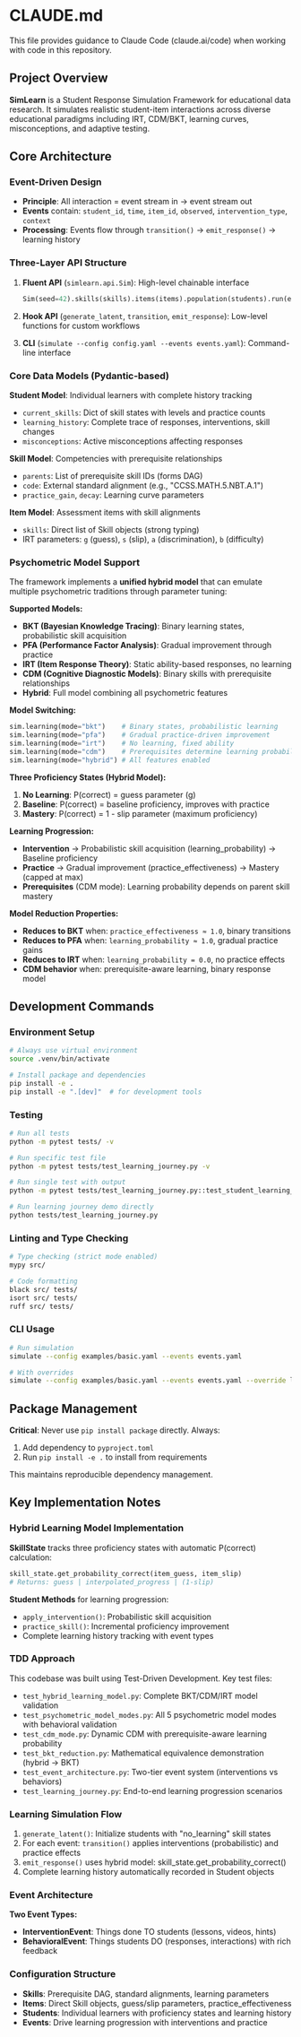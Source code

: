 # CLAUDE.md

This file provides guidance to Claude Code (claude.ai/code) when working with code in this repository.

## Project Overview

**SimLearn** is a Student Response Simulation Framework for educational data research. It simulates realistic student-item interactions across diverse educational paradigms including IRT, CDM/BKT, learning curves, misconceptions, and adaptive testing.

## Core Architecture

### Event-Driven Design
- **Principle**: All interaction = event stream in → event stream out
- **Events** contain: `student_id`, `time`, `item_id`, `observed`, `intervention_type`, `context`
- **Processing**: Events flow through `transition()` → `emit_response()` → learning history

### Three-Layer API Structure
1. **Fluent API** (`simlearn.api.Sim`): High-level chainable interface
   ```python
   Sim(seed=42).skills(skills).items(items).population(students).run(events)
   ```

2. **Hook API** (`generate_latent`, `transition`, `emit_response`): Low-level functions for custom workflows

3. **CLI** (`simulate --config config.yaml --events events.yaml`): Command-line interface

### Core Data Models (Pydantic-based)

**Student Model**: Individual learners with complete history tracking
- `current_skills`: Dict of skill states with levels and practice counts
- `learning_history`: Complete trace of responses, interventions, skill changes
- `misconceptions`: Active misconceptions affecting responses

**Skill Model**: Competencies with prerequisite relationships
- `parents`: List of prerequisite skill IDs (forms DAG)
- `code`: External standard alignment (e.g., "CCSS.MATH.5.NBT.A.1")
- `practice_gain`, `decay`: Learning curve parameters

**Item Model**: Assessment items with skill alignments
- `skills`: Direct list of Skill objects (strong typing)
- IRT parameters: `g` (guess), `s` (slip), `a` (discrimination), `b` (difficulty)

### Psychometric Model Support
The framework implements a **unified hybrid model** that can emulate multiple psychometric traditions through parameter tuning:

**Supported Models:**
- **BKT (Bayesian Knowledge Tracing)**: Binary learning states, probabilistic skill acquisition
- **PFA (Performance Factor Analysis)**: Gradual improvement through practice
- **IRT (Item Response Theory)**: Static ability-based responses, no learning
- **CDM (Cognitive Diagnostic Models)**: Binary skills with prerequisite relationships
- **Hybrid**: Full model combining all psychometric features

**Model Switching:**
```python
sim.learning(mode="bkt")    # Binary states, probabilistic learning
sim.learning(mode="pfa")    # Gradual practice-driven improvement
sim.learning(mode="irt")    # No learning, fixed ability
sim.learning(mode="cdm")    # Prerequisites determine learning probability
sim.learning(mode="hybrid") # All features enabled
```

**Three Proficiency States (Hybrid Model):**
1. **No Learning**: P(correct) = guess parameter (g)
2. **Baseline**: P(correct) = baseline proficiency, improves with practice
3. **Mastery**: P(correct) = 1 - slip parameter (maximum proficiency)

**Learning Progression:**
- **Intervention** → Probabilistic skill acquisition (learning_probability) → Baseline proficiency
- **Practice** → Gradual improvement (practice_effectiveness) → Mastery (capped at max)
- **Prerequisites** (CDM mode): Learning probability depends on parent skill mastery

**Model Reduction Properties:**
- **Reduces to BKT** when: `practice_effectiveness ≈ 1.0`, binary transitions
- **Reduces to PFA** when: `learning_probability ≈ 1.0`, gradual practice gains
- **Reduces to IRT** when: `learning_probability = 0.0`, no practice effects
- **CDM behavior** when: prerequisite-aware learning, binary response model

## Development Commands

### Environment Setup
```bash
# Always use virtual environment
source .venv/bin/activate

# Install package and dependencies
pip install -e .
pip install -e ".[dev]"  # for development tools
```

### Testing
```bash
# Run all tests
python -m pytest tests/ -v

# Run specific test file
python -m pytest tests/test_learning_journey.py -v

# Run single test with output
python -m pytest tests/test_learning_journey.py::test_student_learning_journey_with_prerequisites -v -s

# Run learning journey demo directly
python tests/test_learning_journey.py
```

### Linting and Type Checking
```bash
# Type checking (strict mode enabled)
mypy src/

# Code formatting
black src/ tests/
isort src/ tests/
ruff src/ tests/
```

### CLI Usage
```bash
# Run simulation
simulate --config examples/basic.yaml --events events.yaml

# With overrides
simulate --config examples/basic.yaml --events events.yaml --override learning.global_kappa=0.4
```

## Package Management

**Critical**: Never use `pip install package` directly. Always:
1. Add dependency to `pyproject.toml`
2. Run `pip install -e .` to install from requirements

This maintains reproducible dependency management.

## Key Implementation Notes

### Hybrid Learning Model Implementation
**SkillState** tracks three proficiency states with automatic P(correct) calculation:
```python
skill_state.get_probability_correct(item_guess, item_slip)
# Returns: guess | interpolated_progress | (1-slip)
```

**Student Methods** for learning progression:
- `apply_intervention()`: Probabilistic skill acquisition
- `practice_skill()`: Incremental proficiency improvement
- Complete learning history tracking with event types

### TDD Approach
This codebase was built using Test-Driven Development. Key test files:
- `test_hybrid_learning_model.py`: Complete BKT/CDM/IRT model validation
- `test_psychometric_model_modes.py`: All 5 psychometric model modes with behavioral validation
- `test_cdm_mode.py`: Dynamic CDM with prerequisite-aware learning probability
- `test_bkt_reduction.py`: Mathematical equivalence demonstration (hybrid → BKT)
- `test_event_architecture.py`: Two-tier event system (interventions vs behaviors)
- `test_learning_journey.py`: End-to-end learning progression scenarios

### Learning Simulation Flow
1. `generate_latent()`: Initialize students with "no_learning" skill states
2. For each event: `transition()` applies interventions (probabilistic) and practice effects
3. `emit_response()` uses hybrid model: skill_state.get_probability_correct()
4. Complete learning history automatically recorded in Student objects

### Event Architecture
**Two Event Types:**
- **InterventionEvent**: Things done TO students (lessons, videos, hints)
- **BehavioralEvent**: Things students DO (responses, interactions) with rich feedback

### Configuration Structure
- **Skills**: Prerequisite DAG, standard alignments, learning parameters
- **Items**: Direct Skill objects, guess/slip parameters, practice_effectiveness
- **Students**: Individual learners with proficiency states and learning history
- **Events**: Drive learning progression with interventions and practice
